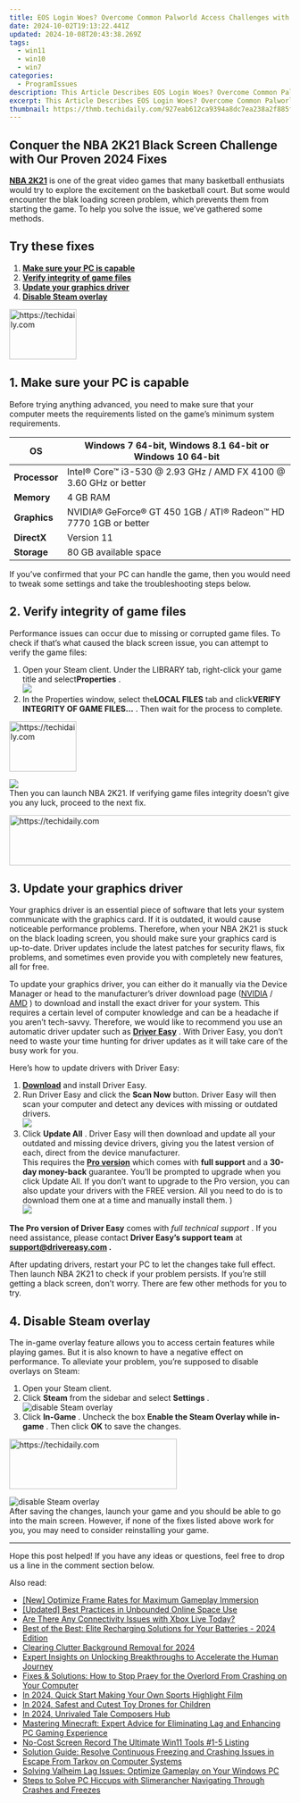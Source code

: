 ```yaml
---
title: EOS Login Woes? Overcome Common Palworld Access Challenges with These Fixes
date: 2024-10-02T19:13:22.441Z
updated: 2024-10-08T20:43:38.269Z
tags:
  - win11
  - win10
  - win7
categories:
  - ProgramIssues
description: This Article Describes EOS Login Woes? Overcome Common Palworld Access Challenges with These Fixes
excerpt: This Article Describes EOS Login Woes? Overcome Common Palworld Access Challenges with These Fixes
thumbnail: https://thmb.techidaily.com/927eab612ca9394a8dc7ea238a2f885f7ea9117faabc7f0454d2ab57936cb103.png
---
```


## Conquer the NBA 2K21 Black Screen Challenge with Our Proven 2024 Fixes

**[NBA 2K21](https://www.epicgames.com/store/en-US/p/nba-2k21?epic%5Fcreator%5Fid=28725b529b5346a38a080b6a920aa97a&epic%5Fgame%5Fid=6b3b9698082c43cd9dcd7f68e3365e79)**  is one of the great video games that many basketball enthusiats would try to explore the excitement on the basketball court. But some would encounter the blak loading screen problem, which prevents them from starting the game. To help you solve the issue, we’ve gathered some methods.

## Try these fixes

1. **[Make sure your PC is capable](https://tools.techidaily.com/drivereasy/download/)**
2. **[Verify integrity of game files](https://tools.techidaily.com/drivereasy/download/)**
3. **[Update your graphics driver](https://tools.techidaily.com/drivereasy/download/)**
4. **[Disable Steam overlay](https://tools.techidaily.com/drivereasy/download/)**

<!-- affiliate ads begin -->
<a href="https://25home.pxf.io/c/5597632/2148635/16836" target="_top" id="2148635">
  <img src="//a.impactradius-go.com/display-ad/16836-2148635" border="0" alt="https://techidaily.com" width="120" height="90"/>
</a>
<img height="0" width="0" src="https://25home.pxf.io/i/5597632/2148635/16836" style="position:absolute;visibility:hidden;" border="0" />
<!-- affiliate ads end -->

## 1\. Make sure your PC is capable

 Before trying anything advanced, you need to make sure that your computer meets the requirements listed on the game’s minimum system requirements.

| **OS**        | Windows 7 64-bit, Windows 8.1 64-bit or Windows 10 64-bit         |
| ------------- | ----------------------------------------------------------------- |
| **Processor** | Intel® Core™ i3-530 @ 2.93 GHz / AMD FX 4100 @ 3.60 GHz or better |
| **Memory**    | 4 GB RAM                                                          |
| **Graphics**  | NVIDIA® GeForce® GT 450 1GB / ATI® Radeon™ HD 7770 1GB or better  |
| **DirectX**   | Version 11                                                        |
| **Storage**   | 80 GB available space                                             |

 If you’ve confirmed that your PC can handle the game, then you would need to tweak some settings and take the troubleshooting steps below.

## 2\. Verify integrity of game files

 Performance issues can occur due to missing or corrupted game files. To check if that’s what caused the black screen issue, you can attempt to verify the game files:

1. Open your Steam client. Under the LIBRARY tab, right-click your game title and select**Properties** .  
![](https://images.drivereasy.com/wp-content/uploads/2020/09/nba-2k21-verify-gamefiles.jpg)
2. In the Properties window, select the**LOCAL FILES** tab and click**VERIFY INTEGRITY OF GAME FILES…** . Then wait for the process to complete.  

<!-- affiliate ads begin -->
<a href="https://aligracehair.sjv.io/c/5597632/2135407/19272" target="_top" id="2135407">
  <img src="//a.impactradius-go.com/display-ad/19272-2135407" border="0" alt="https://techidaily.com" width="120" height="90"/>
</a>
<img height="0" width="0" src="https://aligracehair.sjv.io/i/5597632/2135407/19272" style="position:absolute;visibility:hidden;" border="0" />
<!-- affiliate ads end -->

![](https://images.drivereasy.com/wp-content/uploads/2020/09/nba-2k21-verify-gamefiles-02.jpg)  
 Then you can launch NBA 2K21\. If verifying game files integrity doesn’t give you any luck, proceed to the next fix.

<!-- affiliate ads begin -->
<a href="https://appsumo.8odi.net/c/5597632/2037355/7443" target="_top" id="2037355">
  <img src="//a.impactradius-go.com/display-ad/7443-2037355" border="0" alt="https://techidaily.com" width="728" height="90"/>
</a>
<img height="0" width="0" src="https://appsumo.8odi.net/i/5597632/2037355/7443" style="position:absolute;visibility:hidden;" border="0" />
<!-- affiliate ads end -->

## 3\. Update your graphics driver

 Your graphics driver is an essential piece of software that lets your system communicate with the graphics card. If it is outdated, it would cause noticeable performance problems. Therefore, when your NBA 2K21 is stuck on the black loading screen, you should make sure your graphics card is up-to-date. Driver updates include the latest patches for security flaws, fix problems, and sometimes even provide you with completely new features, all for free.

 To update your graphics driver, you can either do it manually via the Device Manager or head to the manufacturer’s driver download page ([NVIDIA](https://tools.techidaily.com/drivereasy/download/) / [AMD](https://www.amd.com/en/support) ) to download and install the exact driver for your system. This requires a certain level of computer knowledge and can be a headache if you aren’t tech-savvy. Therefore, we would like to recommend you use an automatic driver updater such as **[Driver Easy](https://tools.techidaily.com/drivereasy/download/)**  . With Driver Easy, you don’t need to waste your time hunting for driver updates as it will take care of the busy work for you.

Here’s how to update drivers with Driver Easy:

1. [**Download**](https://tools.techidaily.com/drivereasy/download/) and install Driver Easy.
2. Run Driver Easy and click the **Scan Now** button. Driver Easy will then scan your computer and detect any devices with missing or outdated drivers.  
![](https://images.drivereasy.com/wp-content/uploads/2020/09/scan-now-driver-easy.png)
3. Click **Update All** . Driver Easy will then download and update all your outdated and missing device drivers, giving you the latest version of each, direct from the device manufacturer.  
 This requires the **[Pro version](https://tools.techidaily.com/drivereasy/download/)**  which comes with **full support**  and a **30-day money-back**  guarantee. You’ll be prompted to upgrade when you click Update All. If you don’t want to upgrade to the Pro version, you can also update your drivers with the FREE version. All you need to do is to download them one at a time and manually install them. )  
![](https://images.drivereasy.com/wp-content/uploads/2021/05/update-all-NVIDIA-RTX-2080.jpg)

**The Pro version of Driver Easy** comes with _full technical support_ . If you need assistance, please contact **Driver Easy’s support team** at **[support@drivereasy.com](https://tools.techidaily.com/drivereasy/download/) .**

 After updating drivers, restart your PC to let the changes take full effect. Then launch NBA 2K21 to check if your problem persists. If you’re still getting a black screen, don’t worry. There are few other methods for you to try.

## 4\. Disable Steam overlay

 The in-game overlay feature allows you to access certain features while playing games. But it is also known to have a negative effect on performance. To alleviate your problem, you’re supposed to disable overlays on Steam:

1. Open your Steam client.
2. Click **Steam** from the sidebar and select **Settings** .  
![disable Steam overlay](https://images.drivereasy.com/wp-content/uploads/2021/05/disable-Steam-overlay-1.jpg)
3. Click **In-Game** . Uncheck the box **Enable the Steam Overlay while in-game** . Then click **OK**  to save the changes.  

<!-- affiliate ads begin -->
<a href="https://aligracehair.sjv.io/c/5597632/2016143/19272" target="_top" id="2016143">
  <img src="//a.impactradius-go.com/display-ad/19272-2016143" border="0" alt="https://techidaily.com" width="300" height="90"/>
</a>
<img height="0" width="0" src="https://aligracehair.sjv.io/i/5597632/2016143/19272" style="position:absolute;visibility:hidden;" border="0" />
<!-- affiliate ads end -->

![disable Steam overlay](https://images.drivereasy.com/wp-content/uploads/2021/05/disable-Steam-overlay-2.jpg)  
 After saving the changes, launch your game and you should be able to go into the main screen. However, if none of the fixes listed above work for you, you may need to consider reinstalling your game.

---

 Hope this post helped! If you have any ideas or questions, feel free to drop us a line in the comment section below.

<ins class="adsbygoogle"
     style="display:block"
     data-ad-format="autorelaxed"
     data-ad-client="ca-pub-7571918770474297"
     data-ad-slot="1223367746"></ins>

<ins class="adsbygoogle"
     style="display:block"
     data-ad-client="ca-pub-7571918770474297"
     data-ad-slot="8358498916"
     data-ad-format="auto"
     data-full-width-responsive="true"></ins>

<span class="atpl-alsoreadstyle">Also read:</span>
<div><ul>
<li><a href="https://extra-approaches.techidaily.com/new-optimize-frame-rates-for-maximum-gameplay-immersion/"><u>[New] Optimize Frame Rates for Maximum Gameplay Immersion</u></a></li>
<li><a href="https://extra-resources.techidaily.com/updated-best-practices-in-unbounded-online-space-use/"><u>[Updated] Best Practices in Unbounded Online Space Use</u></a></li>
<li><a href="https://program-issues.techidaily.com/are-there-any-connectivity-issues-with-xbox-live-today/"><u>Are There Any Connectivity Issues with Xbox Live Today?</u></a></li>
<li><a href="https://buynow-tips.techidaily.com/best-of-the-best-elite-recharging-solutions-for-your-batteries-2024-edition/"><u>Best of the Best: Elite Recharging Solutions for Your Batteries - 2024 Edition</u></a></li>
<li><a href="https://fox-cloud.techidaily.com/clearing-clutter-background-removal-for-2024/"><u>Clearing Clutter Background Removal for 2024</u></a></li>
<li><a href="https://win-solutions.techidaily.com/expert-insights-on-unlocking-breakthroughs-to-accelerate-the-human-journey/"><u>Expert Insights on Unlocking Breakthroughs to Accelerate the Human Journey</u></a></li>
<li><a href="https://program-issues.techidaily.com/fixes-and-solutions-how-to-stop-praey-for-the-overlord-from-crashing-on-your-computer/"><u>Fixes & Solutions: How to Stop Praey for the Overlord From Crashing on Your Computer</u></a></li>
<li><a href="https://youtube-stream.techidaily.com/in-2024-quick-start-making-your-own-sports-highlight-film/"><u>In 2024, Quick Start Making Your Own Sports Highlight Film</u></a></li>
<li><a href="https://extra-guidance.techidaily.com/in-2024-safest-and-cutest-toy-drones-for-children/"><u>In 2024, Safest and Cutest Toy Drones for Children</u></a></li>
<li><a href="https://some-skills.techidaily.com/in-2024-unrivaled-tale-composers-hub/"><u>In 2024, Unrivaled Tale Composers Hub</u></a></li>
<li><a href="https://program-issues.techidaily.com/mastering-minecraft-expert-advice-for-eliminating-lag-and-enhancing-pc-gaming-experience/"><u>Mastering Minecraft: Expert Advice for Eliminating Lag and Enhancing PC Gaming Experience</u></a></li>
<li><a href="https://extra-tips.techidaily.com/no-cost-screen-record-the-ultimate-win11-tools-1-5-listing/"><u>No-Cost Screen Record The Ultimate Win11 Tools #1-5 Listing</u></a></li>
<li><a href="https://program-issues.techidaily.com/solution-guide-resolve-continuous-freezing-and-crashing-issues-in-escape-from-tarkov-on-computer-systems/"><u>Solution Guide: Resolve Continuous Freezing and Crashing Issues in Escape From Tarkov on Computer Systems</u></a></li>
<li><a href="https://program-issues.techidaily.com/solving-valheim-lag-issues-optimize-gameplay-on-your-windows-pc/"><u>Solving Valheim Lag Issues: Optimize Gameplay on Your Windows PC</u></a></li>
<li><a href="https://program-issues.techidaily.com/steps-to-solve-pc-hiccups-with-slimerancher-navigating-through-crashes-and-freezes/"><u>Steps to Solve PC Hiccups with Slimerancher Navigating Through Crashes and Freezes</u></a></li>
</ul></div>

